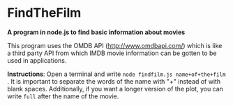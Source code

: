 FindTheFilm
===========

**A program in node.js to find basic information about movies**

This program uses the OMDB API (http://www.omdbapi.com/) which is like a third party API from which IMDB movie information can be gotten to be used in applications.

**Instructions**:
Open a terminal and write `node findfilm.js name+of+the+film` . It is important to separate the words of the name with "+" instead of with blank spaces.
Additionally, if you want a longer version of the plot, you can write `full` after the name of the movie.

